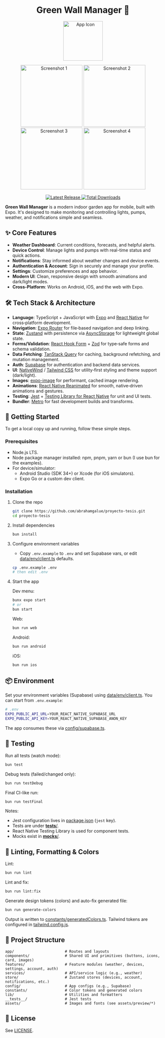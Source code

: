<div align='center'>

# Green Wall Manager 🌳

</div>

<p align="center">
  <img src="assets/preview/icon.png" alt="App Icon" width="128"/>
</p>

<p align="center">
  <img src="assets/preview/app-preview-01.jpg" alt="Screenshot 1" width="200"/>
  <img src="assets/preview/app-preview-02.jpg" alt="Screenshot 2" width="200"/>
  <img src="assets/preview/app-preview-03.jpg" alt="Screenshot 3" width="200"/>
  <img src="assets/preview/app-preview-04.jpg" alt="Screenshot 4" width="200"/>
</p>

<p align="center">
    <a href="https://github.com/abrahamgalue/proyecto-tesis/releases/latest">
        <img src="https://img.shields.io/github/v/release/abrahamgalue/proyecto-tesis?include_prereleases&logo=github&style=for-the-badge&label=Latest%20Release" alt="Latest Release">
    </a>
    <a href="https://github.com/abrahamgalue/proyecto-tesis/releases">
        <img src="https://img.shields.io/github/downloads/abrahamgalue/proyecto-tesis/total?logo=github&style=for-the-badge" alt="Total Downloads">
    </a>
</p>

**Green Wall Manager** is a modern indoor garden app for mobile, built with Expo. It's designed to make monitoring and controlling lights, pumps, weather, and notifications simple and seamless.

## ✨ Core Features

- **Weather Dashboard**: Current conditions, forecasts, and helpful alerts.
- **Device Control**: Manage lights and pumps with real-time status and quick actions.
- **Notifications**: Stay informed about weather changes and device events.
- **Authentication & Account**: Sign in securely and manage your profile.
- **Settings**: Customize preferences and app behavior.
- **Modern UI**: Clean, responsive design with smooth animations and dark/light modes.
- **Cross-Platform**: Works on Android, iOS, and the web with Expo.

## 🛠️ Tech Stack & Architecture

- **Language**: TypeScript + JavaScript with [Expo](https://expo.dev/) and [React Native](https://reactnative.dev/) for cross‑platform development.
- **Navigation**: [Expo Router](https://docs.expo.dev/versions/latest/sdk/router/) for file‑based navigation and deep linking.
- **State**: [Zustand](https://zustand.docs.pmnd.rs/getting-started/introduction) with persistence via [AsyncStorage](https://react-native-async-storage.github.io/async-storage/) for lightweight global state.
- **Forms/Validation**: [React Hook Form](https://react-hook-form.com/) + [Zod](https://zod.dev/) for type‑safe forms and schema validation.
- **Data Fetching**: [TanStack Query](https://tanstack.com/query/latest) for caching, background refetching, and mutation management.
- **Auth**: [Supabase](https://supabase.com/) for authentication and backend data services.
- **UI**: [NativeWind](https://www.nativewind.dev/) / [Tailwind CSS](https://tailwindcss.com/) for utility‑first styling and theme support (dark/light).
- **Images**: [expo-image](https://docs.expo.dev/versions/latest/sdk/image/) for performant, cached image rendering.
- **Animations**: [React Native Reanimated](https://docs.swmansion.com/react-native-reanimated/) for smooth, native‑driven animations and gestures.
- **Testing**: [Jest](https://jestjs.io/) + [Testing Library for React Native](https://callstack.github.io/react-native-testing-library/index) for unit and UI tests.
- **Bundler**: [Metro](https://metrobundler.dev/) for fast development builds and transforms.

## 🚀 Getting Started

To get a local copy up and running, follow these simple steps.

### Prerequisites

- Node.js LTS.
- Node package manager installed: npm, pnpm, yarn or bun (I use bun for the examples).
- For device/simulator:
  - Android Studio (SDK 34+) or Xcode (for iOS simulators).
  - Expo Go or a custom dev client.

### Installation

1. Clone the repo

   ```sh
   git clone https://github.com/abrahamgalue/proyecto-tesis.git
   cd proyecto-tesis
   ```

2. Install dependencies

   ```sh
   bun install
   ```

3. Configure environment variables

   - Copy `.env.example` to `.env` and set Supabase vars, or edit [data/env/client.ts](data/env/client.ts) defaults.

   ```sh
   cp .env.example .env
   # then edit .env
   ```

4. Start the app

   Dev menu:

   ```sh
   bunx expo start
   # or
   bun start
   ```

   Web:

   ```sh
   bun run web
   ```

   Android:

   ```sh
   bun run android
   ```

   iOS:

   ```sh
   bun run ios
   ```

## 📦 Environment

Set your environment variables (Supabase) using [data/env/client.ts](data/env/client.ts). You can start from `.env.example`:

```sh
# .env
EXPO_PUBLIC_API_URL=YOUR_REACT_NATIVE_SUPABASE_URL
EXPO_PUBLIC_API_KEY=YOUR_REACT_NATIVE_SUPABASE_ANON_KEY
```

The app consumes these via [config/supabase.ts](config/supabase.ts).

## 🧪 Testing

Run all tests (watch mode):

```sh
bun test
```

Debug tests (failed/changed only):

```sh
bun run testDebug
```

Final CI-like run:

```sh
bun run testFinal
```

Notes:

- Jest configuration lives in [package.json](package.json) (`jest` key).
- Tests are under [**tests**/](__tests__/).
- React Native Testing Library is used for component tests.
- Mocks exist in [**mocks**/](__mocks__/).

## 🎨 Linting, Formatting & Colors

Lint:

```sh
bun run lint
```

Lint and fix:

```sh
bun run lint:fix
```

Generate design tokens (colors) and auto-fix generated file:

```sh
bun run generate-colors
```

Output is written to [constants/generatedColors.ts](constants/generatedColors.ts). Tailwind tokens are configured in [tailwind.config.js](tailwind.config.js).

## 📂 Project Structure

```
app/                       # Routes and layouts
components/                # Shared UI and primitives (buttons, icons, card, images)
features/                  # Feature modules (weather, devices, settings, account, auth)
services/                  # API/service logic (e.g., weather)
store/                     # Zustand stores (devices, account, notifications, etc.)
config/                    # App configs (e.g., Supabase)
constants/                 # Color tokens and generated colors
lib/                       # Utilities and formatters
__tests__/                 # Jest tests
assets/                    # Images and fonts (see assets/preview/*)
```

## 📝 License

See [LICENSE](LICENSE).
